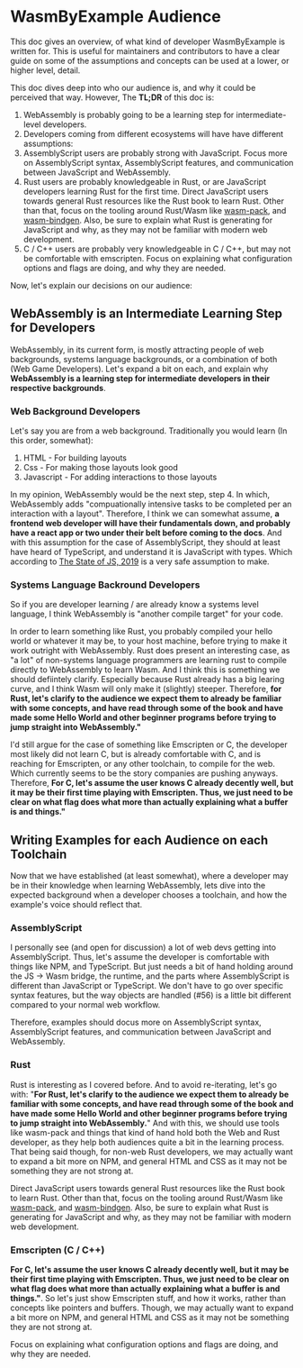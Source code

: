 # WasmByExample Audience

This doc gives an overview, of what kind of developer WasmByExample is written for. This is useful for maintainers and contributors to have a clear guide on some of the assumptions and concepts can be used at a lower, or higher level, detail.

This doc dives deep into who our audience is, and why it could be perceived that way. However, The **TL;DR** of this doc is:

1. WebAssembly is probably going to be a learning step for intermediate-level developers.
1. Developers coming from different ecosystems will have have different assumptions:
1. AssemblyScript users are probably strong with JavaScript. Focus more on AssemblyScript syntax, AssemblyScript features, and communication between JavaScript and WebAssembly.
1. Rust users are probably knowledgeable in Rust, or are JavaScript developers learning Rust for the first time. Direct JavaScript users towards general Rust resources like the Rust book to learn Rust. Other than that, focus on the tooling around Rust/Wasm like [wasm-pack](https://github.com/rustwasm/wasm-pack), and [wasm-bindgen](https://github.com/rustwasm/wasm-bindgen). Also, be sure to explain what Rust is generating for JavaScript and why, as they may not be familiar with modern web development.
1. C / C++ users are probably very knowledgeable in C / C++, but may not be comfortable with emscripten. Focus on explaining what configuration options and flags are doing, and why they are needed.

Now, let's explain our decisions on our audience:

## WebAssembly is an Intermediate Learning Step for Developers

WebAssembly, in its current form, is mostly attracting people of web backgrounds, systems language backgrounds, or a combination of both (Web Game Developers). Let's expand a bit on each, and explain why **WebAssembly is a learning step for intermediate developers in their respective backgrounds**.

### Web Background Developers

Let's say you are from a web background. Traditionally you would learn (In this order, somewhat):

1. HTML - For building layouts
2. Css - For making those layouts look good
3. Javascript - For adding interactions to those layouts

In my opinion, WebAssembly would be the next step, step 4. In which, WebAssembly adds "compuationally intensive tasks to be completed per an interaction with a layout". Therefore, I think we can somewhat assume, **a frontend web developer will have their fundamentals down, and probably have a react app or two under their belt before coming to the docs**. And with this assumption for the case of AssemblyScript, they should at least have heard of TypeScript, and understand it is JavaScript with types. Which according to [The State of JS, 2019](https://2019.stateofjs.com/javascript-flavors/typescript/) is a very safe assumption to make.

### Systems Language Backround Developers

So if you are developer learning / are already know a systems level language, I think WebAssembly is "another compile target" for your code.

In order to learn something like Rust, you probably compiled your hello world or whatever it may be, to your host machine, before trying to make it work outright with WebAssembly. Rust does present an interesting case, as "a lot" of non-systems language programmers are learning rust to compile directly to WebAssembly to learn Wasm. And I think this is something we should defiintely clarify. Especially because Rust already has a big learing curve, and I think Wasm will only make it (slightly) steeper. Therefore, **for Rust, let's clarify to the audience we expect them to already be familiar with some concepts, and have read through some of the book and have made some Hello World and other beginner programs before trying to jump straight into WebAssembly."**

I'd still argue for the case of something like Emscripten or C, the developer most likely did not learn C, but is already comfortable with C, and is reaching for Emscripten, or any other toolchain, to compile for the web. Which currently seems to be the story companies are pushing anyways. Therefore, **For C, let's assume the user knows C already decently well, but it may be their first time playing with Emscripten. Thus, we just need to be clear on what flag does what more than actually explaining what a buffer is and things."**

## Writing Examples for each Audience on each Toolchain

Now that we have established (at least somewhat), where a developer may be in their knowledge when learning WebAssembly, lets dive into the expected background when a developer chooses a toolchain, and how the example's voice should reflect that.

### AssemblyScript

I personally see (and open for discussion) a lot of web devs getting into AssemblyScript. Thus, let's assume the developer is comfortable with things like NPM, and TypeScript. But just needs a bit of hand holding around the JS -> Wasm bridge, the runtime, and the parts where AssemblyScript is different than JavaScript or TypeScript. We don't have to go over specific syntax features, but the way objects are handled (#56) is a little bit different compared to your normal web workflow.

Therefore, examples should docus more on AssemblyScript syntax, AssemblyScript features, and communication between JavaScript and WebAssembly.

### Rust

Rust is interesting as I covered before. And to avoid re-iterating, let's go with: "**For Rust, let's clarify to the audience we expect them to already be familiar with some concepts, and have read through some of the book and have made some Hello World and other beginner programs before trying to jump straight into WebAssembly.**" And with this, we should use tools like wasm-pack and things that kind of hand hold both the Web and Rust developer, as they help both audiences quite a bit in the learning process. That being said though, for non-web Rust developers, we may actually want to expand a bit more on NPM, and general HTML and CSS as it may not be something they are not strong at.

Direct JavaScript users towards general Rust resources like the Rust book to learn Rust. Other than that, focus on the tooling around Rust/Wasm like [wasm-pack](https://github.com/rustwasm/wasm-pack), and [wasm-bindgen](https://github.com/rustwasm/wasm-bindgen). Also, be sure to explain what Rust is generating for JavaScript and why, as they may not be familiar with modern web development.

### Emscripten (C / C++)

**For C, let's assume the user knows C already decently well, but it may be their first time playing with Emscripten. Thus, we just need to be clear on what flag does what more than actually explaining what a buffer is and things."**. So let's just show Emscripten stuff, and how it works, rather than concepts like pointers and buffers. Though, we may actually want to expand a bit more on NPM, and general HTML and CSS as it may not be something they are not strong at.

Focus on explaining what configuration options and flags are doing, and why they are needed.
